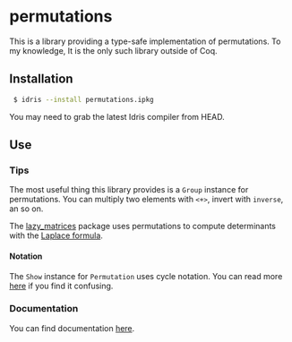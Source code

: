 # permutations

This is a library providing a type-safe implementation of permutations.
To my knowledge, It is the only such library outside of
Coq.

## Installation

```bash
 $ idris --install permutations.ipkg
```

You may need to grab the latest Idris compiler from HEAD.

## Use

### Tips

The most useful thing this library provides is a `Group` instance for
permutations. You can multiply two elements with `<+>`, invert with `inverse`,
an so on.

The [lazy\_matrices](https://hub.darcs.net/vmchale/lazy_matrices) package uses
permutations to compute determinants with the [Laplace
formula](https://www.encyclopediaofmath.org/index.php?title=Determinant).

#### Notation

The `Show` instance for `Permutation` uses cycle notation. You can read more
[here](http://dlmf.nist.gov/26.13) if you find it confusing.

### Documentation

You can find documentation
[here](https://vmchale.github.io/permutations/index.html).

